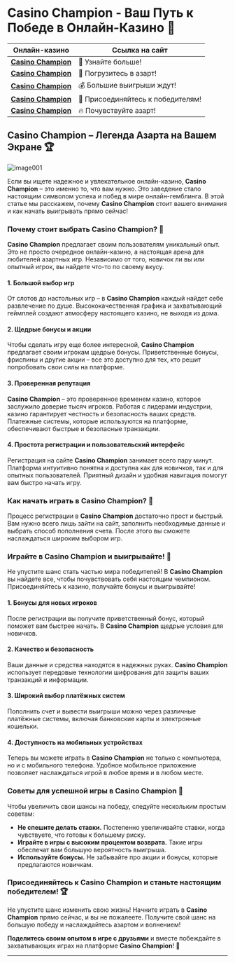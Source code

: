 # **Casino Champion** - Ваш Путь к Победе в Онлайн-Казино 🎰

| Онлайн-казино | Ссылка на сайт |
|---------------|----------------|
| [**Casino Champion**](https://champcasino.ink/pobeda/doa-hats?p80412p305331p112c) | 🌟 Узнайте больше! |
| [**Casino Champion**](https://champcasino.ink/pobeda/doa-hats?p80412p305331p112c) | 🚀 Погрузитесь в азарт! |
| [**Casino Champion**](https://champcasino.ink/pobeda/doa-hats?p80412p305331p112c) | 💰 Большие выигрыши ждут! |
| [**Casino Champion**](https://champcasino.ink/pobeda/doa-hats?p80412p305331p112c) | 🎉 Присоединяйтесь к победителям! |
| [**Casino Champion**](https://champcasino.ink/pobeda/doa-hats?p80412p305331p112c) | 🔥 Почувствуйте азарт! |

## **Casino Champion** – Легенда Азарта на Вашем Экране 🏆
![image001](https://github.com/user-attachments/assets/8b0473b1-f3b4-42b7-9cb9-a0886ef56078)

Если вы ищете надежное и увлекательное онлайн-казино, **Casino Champion** – это именно то, что вам нужно. Это заведение стало настоящим символом успеха и побед в мире онлайн-гемблинга. В этой статье мы расскажем, почему **Casino Champion** стоит вашего внимания и как начать выигрывать прямо сейчас!

### Почему стоит выбрать **Casino Champion**? 🎲

**Casino Champion** предлагает своим пользователям уникальный опыт. Это не просто очередное онлайн-казино, а настоящая арена для любителей азартных игр. Независимо от того, новичок ли вы или опытный игрок, вы найдете что-то по своему вкусу.

#### 1. **Большой выбор игр**

От слотов до настольных игр – в **Casino Champion** каждый найдет себе развлечение по душе. Высококачественная графика и захватывающий геймплей создают атмосферу настоящего казино, не выходя из дома.

#### 2. **Щедрые бонусы и акции**

Чтобы сделать игру еще более интересной, **Casino Champion** предлагает своим игрокам щедрые бонусы. Приветственные бонусы, фриспины и другие акции – все это доступно для тех, кто решит попробовать свои силы на платформе.

#### 3. **Проверенная репутация**

**Casino Champion** – это проверенное временем казино, которое заслужило доверие тысяч игроков. Работая с лидерами индустрии, казино гарантирует честность и безопасность ваших средств. Платежные системы, которые используются на платформе, обеспечивают быстрые и безопасные транзакции.

#### 4. **Простота регистрации и пользовательский интерфейс**

Регистрация на сайте **Casino Champion** занимает всего пару минут. Платформа интуитивно понятна и доступна как для новичков, так и для опытных пользователей. Приятный дизайн и удобная навигация помогут вам быстро начать игру.

### Как начать играть в **Casino Champion**? 💸

Процесс регистрации в **Casino Champion** достаточно прост и быстрый. Вам нужно всего лишь зайти на сайт, заполнить необходимые данные и выбрать способ пополнения счета. После этого вы сможете наслаждаться широким выбором игр.

### Играйте в **Casino Champion** и выигрывайте! 💎

Не упустите шанс стать частью мира победителей! В **Casino Champion** вы найдете все, чтобы почувствовать себя настоящим чемпионом. Присоединяйтесь к казино, получайте бонусы и выигрывайте!

#### 1. **Бонусы для новых игроков**

После регистрации вы получите приветственный бонус, который поможет вам быстрее начать. В **Casino Champion** щедрые условия для новичков.

#### 2. **Качество и безопасность**

Ваши данные и средства находятся в надежных руках. **Casino Champion** использует передовые технологии шифрования для защиты ваших транзакций и информации.

#### 3. **Широкий выбор платёжных систем**

Пополнить счет и вывести выигрыши можно через различные платёжные системы, включая банковские карты и электронные кошельки.

#### 4. **Доступность на мобильных устройствах**

Теперь вы можете играть в **Casino Champion** не только с компьютера, но и с мобильного телефона. Удобное мобильное приложение позволяет наслаждаться игрой в любое время и в любом месте.

### Советы для успешной игры в **Casino Champion** 🏅

Чтобы увеличить свои шансы на победу, следуйте нескольким простым советам:

- **Не спешите делать ставки.** Постепенно увеличивайте ставки, когда чувствуете, что готовы к большему риску.
- **Играйте в игры с высоким процентом возврата.** Такие игры обеспечат вам большую вероятность выигрыша.
- **Используйте бонусы.** Не забывайте про акции и бонусы, которые предлагаются новичкам.

### Присоединяйтесь к **Casino Champion** и станьте настоящим победителем! 🏆

Не упустите шанс изменить свою жизнь! Начните играть в **Casino Champion** прямо сейчас, и вы не пожалеете. Получите свой шанс на большую победу и наслаждайтесь азартом и волнением!

**Поделитесь своим опытом в игре с друзьями** и вместе побеждайте в захватывающих играх на платформе **Casino Champion**! 🎉

---
